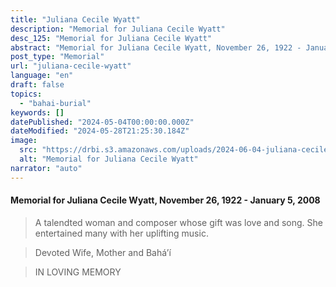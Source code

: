 ```yaml
---
title: "Juliana Cecile Wyatt"
description: "Memorial for Juliana Cecile Wyatt"
desc_125: "Memorial for Juliana Cecile Wyatt"
abstract: "Memorial for Juliana Cecile Wyatt, November 26, 1922 - January 5, 2008"
post_type: "Memorial"
url: "juliana-cecile-wyatt"
language: "en"
draft: false
topics:
  - "bahai-burial"
keywords: []
datePublished: "2024-05-04T00:00:00.000Z"
dateModified: "2024-05-28T21:25:30.184Z"
image:
  src: "https://drbi.s3.amazonaws.com/uploads/2024-06-04-juliana-cecile-wyatt/wyatt-julianajpg"
  alt: "Memorial for Juliana Cecile Wyatt"
narrator: "auto"
---
```


#### Memorial for Juliana Cecile Wyatt, November 26, 1922 - January 5, 2008

>  A talendted woman and composer whose
gift was love and song. She entertained
many with her uplifting music.

> Devoted Wife, Mother and Bahá’í

> IN LOVING MEMORY


